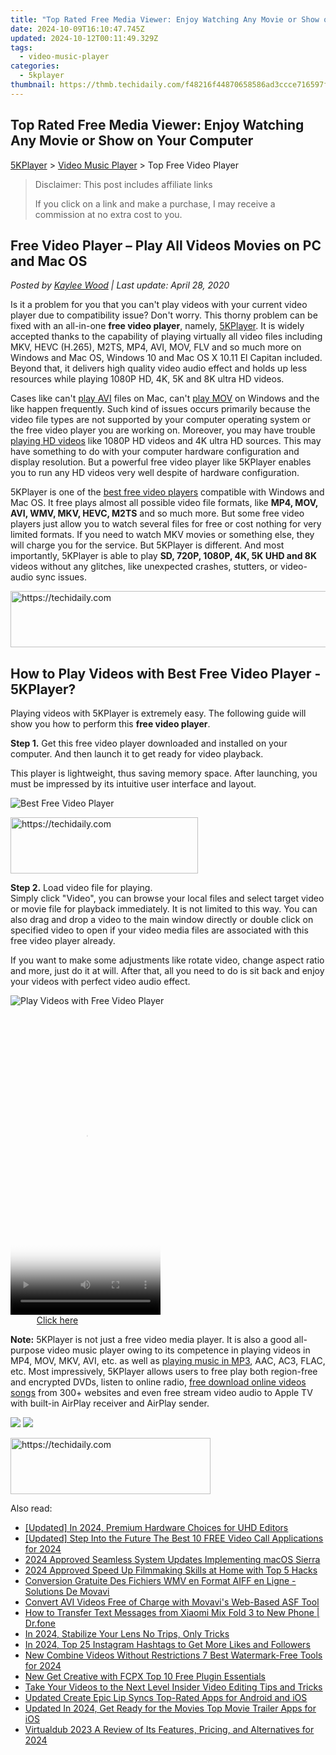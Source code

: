 ```yaml
---
title: "Top Rated Free Media Viewer: Enjoy Watching Any Movie or Show on Your Computer"
date: 2024-10-09T16:10:47.745Z
updated: 2024-10-12T00:11:49.329Z
tags:
  - video-music-player
categories:
  - 5kplayer
thumbnail: https://thmb.techidaily.com/f48216f44870658586ad3ccce716597fb01e77f0820fb3295ce715c935d7c91e.jpg
---
```


## Top Rated Free Media Viewer: Enjoy Watching Any Movie or Show on Your Computer

[5KPlayer](https://tools.techidaily.com/5kplayer/products/) \> [Video Music Player](https://tools.techidaily.com/5kplayer/video-music-player/) \> Top Free Video Player

>  Disclaimer: This post includes affiliate links
>
>  If you click on a link and make a purchase, I may receive a commission at no extra cost to you.
>

## Free Video Player – Play All Videos Movies on PC and Mac OS

 _Posted by [Kaylee Wood](https://www.quora.com/profile/Amanda-Hu-21) | Last update: April 28, 2020_ 

Is it a problem for you that you can't play videos with your current video player due to compatibility issue? Don't worry. This thorny problem can be fixed with an all-in-one **free video player**, namely, [5KPlayer](https://tools.techidaily.com/5kplayer/products/). It is widely accepted thanks to the capability of playing virtually all video files including MKV, HEVC (H.265), M2TS, MP4, AVI, MOV, FLV and so much more on Windows and Mac OS, Windows 10 and Mac OS X 10.11 El Capitan included. Beyond that, it delivers high quality video audio effect and holds up less resources while playing 1080P HD, 4K, 5K and 8K ultra HD videos.

Cases like can't [play AVI](https://tools.techidaily.com/5kplayer/video-music-player/) files on Mac, can't [play MOV](https://tools.techidaily.com/5kplayer/video-music-player/) on Windows and the like happen frequently. Such kind of issues occurs primarily because the video file types are not supported by your computer operating system or the free video player you are working on. Moreover, you may have trouble [playing HD videos](https://tools.techidaily.com/5kplayer/video-music-player/) like 1080P HD videos and 4K ultra HD sources. This may have something to do with your computer hardware configuration and display resolution. But a powerful free video player like 5KPlayer enables you to run any HD videos very well despite of hardware configuration.

5KPlayer is one of the [best free video players](https://tools.techidaily.com/5kplayer/video-music-player/) compatible with Windows and Mac OS. It free plays almost all possible video file formats, like **MP4, MOV, AVI, WMV, MKV, HEVC, M2TS** and so much more. But some free video players just allow you to watch several files for free or cost nothing for very limited formats. If you need to watch MKV movies or something else, they will charge you for the service. But 5KPlayer is different. And most importantly, 5KPlayer is able to play **SD, 720P, 1080P, 4K, 5K UHD and 8K** videos without any glitches, like unexpected crashes, stutters, or video-audio sync issues. 

<!-- affiliate ads begin -->
<a href="https://aligracehair.sjv.io/c/5597632/1902309/19272" target="_top" id="1902309">
  <img src="//a.impactradius-go.com/display-ad/19272-1902309" border="0" alt="https://techidaily.com" width="728" height="90"/>
</a>
<img height="0" width="0" src="https://aligracehair.sjv.io/i/5597632/1902309/19272" style="position:absolute;visibility:hidden;" border="0" />
<!-- affiliate ads end -->

## How to Play Videos with Best Free Video Player - 5KPlayer?

Playing videos with 5KPlayer is extremely easy. The following guide will show you how to perform this **free video player**.

**Step 1.** Get this free video player downloaded and installed on your computer. And then launch it to get ready for video playback.

This player is lightweight, thus saving memory space. After launching, you must be impressed by its intuitive user interface and layout.

![Best Free Video Player](https://www.5kplayer.com/video-music-player/img/youtube-0119-01.png) 

<!-- affiliate ads begin -->
<a href="https://aligracehair.sjv.io/c/5597632/1997690/19272" target="_top" id="1997690">
  <img src="//a.impactradius-go.com/display-ad/19272-1997690" border="0" alt="https://techidaily.com" width="300" height="90"/>
</a>
<img height="0" width="0" src="https://aligracehair.sjv.io/i/5597632/1997690/19272" style="position:absolute;visibility:hidden;" border="0" />
<!-- affiliate ads end -->

**Step 2.** Load video file for playing.  
 Simply click "Video", you can browse your local files and select target video or movie file for playback immediately. It is not limited to this way. You can also drag and drop a video to the main window directly or double click on specified video to open if your video media files are associated with this free video player already.

If you want to make some adjustments like rotate video, change aspect ratio and more, just do it at will. After that, all you need to do is sit back and enjoy your videos with perfect video audio effect. 

![Play Videos with Free Video Player](https://www.5kplayer.com/video-music-player/img/5kplayer-play-video-free.jpg) 

<!-- affiliate ads begin -->
<span id="1770526">
					<video width="240" height="480" style="cursor:pointer"
           poster="//a.impactradius-go.com/display-clicktoplayimage/1770526.png"
           onclick="if(!this.playClicked){this.play();this.setAttribute('controls',true);this.playClicked=true;}">
	   <source src="//a.impactradius-go.com/display-ad/20702-1770526">
	   <img src="//a.impactradius-go.com/display-clicktoplayimage/1770526.png" style="border: none; height: 100%; width: 100%; object-fit: contain">
	</video>
	<div style="width:150px;text-align:center"><a href="javascript:window.open(decodeURIComponent('https%3A%2F%2Ftokenmetrics.sjv.io%2Fc%2F5597632%2F1770526%2F20702'), '_blank');void(0);">Click here</a></div>
</span>
<img height="0" width="0" src="https://imp.pxf.io/i/5597632/1770526/20702" style="position:absolute;visibility:hidden;" border="0" />
<!-- affiliate ads end -->

**Note:** 5KPlayer is not just a free video media player. It is also a good all-purpose video music player owing to its competence in playing videos in MP4, MOV, MKV, AVI, etc. as well as [playing music in MP3](https://tools.techidaily.com/5kplayer/video-music-player/), AAC, AC3, FLAC, etc. Most impressively, 5KPlayer allows users to free play both region-free and encrypted DVDs, listen to online radio, [free download online videos songs](https://tools.techidaily.com/5kplayer/youtube-download/) from 300+ websites and even free stream video audio to Apple TV with built-in AirPlay receiver and AirPlay sender.

[![](https://www.5kplayer.com/video-music-player/../button/freedownbackwin.png)](https://tools.techidaily.com/5kplayer/products/) [![](https://www.5kplayer.com/video-music-player/../button/freedownbackmac.png)](https://tools.techidaily.com/5kplayer/products/)

<!-- affiliate ads begin -->
<a href="https://bluettius.sjv.io/c/5597632/2139113/17108" target="_top" id="2139113">
  <img src="//a.impactradius-go.com/display-ad/17108-2139113" border="0" alt="https://techidaily.com" width="320" height="90"/>
</a>
<img height="0" width="0" src="https://bluettius.sjv.io/i/5597632/2139113/17108" style="position:absolute;visibility:hidden;" border="0" />
<!-- affiliate ads end -->

<ins class="adsbygoogle"
     style="display:block"
     data-ad-format="autorelaxed"
     data-ad-client="ca-pub-7571918770474297"
     data-ad-slot="1223367746"></ins>

<ins class="adsbygoogle"
     style="display:block"
     data-ad-client="ca-pub-7571918770474297"
     data-ad-slot="8358498916"
     data-ad-format="auto"
     data-full-width-responsive="true"></ins>

<span class="atpl-alsoreadstyle">Also read:</span>
<div><ul>
<li><a href="https://vp-tips.techidaily.com/updated-in-2024-premium-hardware-choices-for-uhd-editors/"><u>[Updated] In 2024, Premium Hardware Choices for UHD Editors</u></a></li>
<li><a href="https://screen-video-capture.techidaily.com/updated-step-into-the-future-the-best-10-free-video-call-applications-for-2024/"><u>[Updated] Step Into the Future The Best 10 FREE Video Call Applications for 2024</u></a></li>
<li><a href="https://extra-support.techidaily.com/2024-approved-seamless-system-updates-implementing-macos-sierra/"><u>2024 Approved Seamless System Updates Implementing macOS Sierra</u></a></li>
<li><a href="https://extra-support.techidaily.com/2024-approved-speed-up-filmmaking-skills-at-home-with-top-5-hacks/"><u>2024 Approved Speed Up Filmmaking Skills at Home with Top 5 Hacks</u></a></li>
<li><a href="https://win-amazing.techidaily.com/conversion-gratuite-des-fichiers-wmv-en-format-aiff-en-ligne-solutions-de-movavi/"><u>Conversion Gratuite Des Fichiers WMV en Format AIFF en Ligne - Solutions De Movavi</u></a></li>
<li><a href="https://win-amazing.techidaily.com/convert-avi-videos-free-of-charge-with-movavis-web-based-asf-tool/"><u>Convert AVI Videos Free of Charge with Movavi's Web-Based ASF Tool</u></a></li>
<li><a href="https://android-transfer.techidaily.com/how-to-transfer-text-messages-from-xiaomi-mix-fold-3-to-new-phone-drfone-by-drfone-transfer-from-android-transfer-from-android/"><u>How to Transfer Text Messages from Xiaomi Mix Fold 3 to New Phone | Dr.fone</u></a></li>
<li><a href="https://youtube-help.techidaily.com/in-2024-stabilize-your-lens-no-trips-only-tricks/"><u>In 2024, Stabilize Your Lens No Trips, Only Tricks</u></a></li>
<li><a href="https://instagram-clips.techidaily.com/in-2024-top-25-instagram-hashtags-to-get-more-likes-and-followers/"><u>In 2024, Top 25 Instagram Hashtags to Get More Likes and Followers</u></a></li>
<li><a href="https://video-ai-editor.techidaily.com/new-combine-videos-without-restrictions-7-best-watermark-free-tools-for-2024/"><u>New Combine Videos Without Restrictions 7 Best Watermark-Free Tools for 2024</u></a></li>
<li><a href="https://video-ai-editor.techidaily.com/new-get-creative-with-fcpx-top-10-free-plugin-essentials/"><u>New Get Creative with FCPX Top 10 Free Plugin Essentials</u></a></li>
<li><a href="https://video-ai-editor.techidaily.com/take-your-videos-to-the-next-level-insider-video-editing-tips-and-tricks/"><u>Take Your Videos to the Next Level Insider Video Editing Tips and Tricks</u></a></li>
<li><a href="https://video-ai-editor.techidaily.com/updated-create-epic-lip-syncs-top-rated-apps-for-android-and-ios/"><u>Updated Create Epic Lip Syncs Top-Rated Apps for Android and iOS</u></a></li>
<li><a href="https://video-ai-editor.techidaily.com/updated-in-2024-get-ready-for-the-movies-top-movie-trailer-apps-for-ios/"><u>Updated In 2024, Get Ready for the Movies Top Movie Trailer Apps for iOS</u></a></li>
<li><a href="https://video-ai-editor.techidaily.com/virtualdub-2023-a-review-of-its-features-pricing-and-alternatives-for-2024/"><u>Virtualdub 2023 A Review of Its Features, Pricing, and Alternatives for 2024</u></a></li>
</ul></div>

